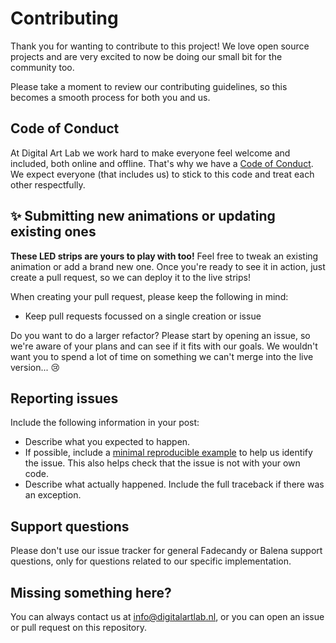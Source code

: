 # Contributing

Thank you for wanting to contribute to this project! We love open source projects and are very excited to now be doing our small bit for the community too.

Please take a moment to review our contributing guidelines, so this becomes a smooth process for both you and us.

## Code of Conduct
At Digital Art Lab we work hard to make everyone feel welcome and included, both online and offline. That's why we have a [Code of Conduct](CODE_OF_CONDUCT.md). We expect everyone (that includes us) to stick to this code and treat each other respectfully.

## :sparkles: Submitting new animations or updating existing ones
**These LED strips are yours to play with too!** Feel free to tweak an existing animation or add a brand new one. Once you're ready to see it in action, just create a pull request, so we can deploy it to the live strips!

When creating your pull request, please keep the following in mind:
- Keep pull requests focussed on a single creation or issue

Do you want to do a larger refactor? Please start by opening an issue, so we're aware of your plans and can see if it fits with our goals. We wouldn't want you to spend a lot of time on something we can't merge into the live version... 😢

## Reporting issues
Include the following information in your post:
- Describe what you expected to happen.
- If possible, include a [minimal reproducible example](https://stackoverflow.com/help/minimal-reproducible-example) to help us
    identify the issue. This also helps check that the issue is not with your own code.
- Describe what actually happened. Include the full traceback if there was an exception.

## Support questions
Please don't use our issue tracker for general Fadecandy or Balena support questions, only for questions related to our specific implementation.

## Missing something here?
You can always contact us at info@digitalartlab.nl, or you can open an issue or pull request on this repository.
